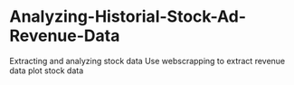# Analyzing-Historial-Stock-Ad-Revenue-Data
Extracting and analyzing stock data
Use webscrapping to extract revenue data
plot stock data
